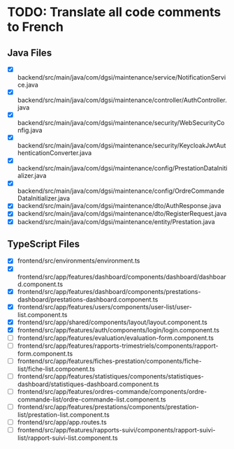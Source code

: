 # TODO: Translate all code comments to French

## Java Files
- [x] backend/src/main/java/com/dgsi/maintenance/service/NotificationService.java
- [x] backend/src/main/java/com/dgsi/maintenance/controller/AuthController.java
- [x] backend/src/main/java/com/dgsi/maintenance/security/WebSecurityConfig.java
- [x] backend/src/main/java/com/dgsi/maintenance/security/KeycloakJwtAuthenticationConverter.java
- [x] backend/src/main/java/com/dgsi/maintenance/config/PrestationDataInitializer.java
- [x] backend/src/main/java/com/dgsi/maintenance/config/OrdreCommandeDataInitializer.java
- [x] backend/src/main/java/com/dgsi/maintenance/dto/AuthResponse.java
- [x] backend/src/main/java/com/dgsi/maintenance/dto/RegisterRequest.java
- [x] backend/src/main/java/com/dgsi/maintenance/entity/Prestation.java

## TypeScript Files
- [x] frontend/src/environments/environment.ts
- [x] frontend/src/app/features/dashboard/components/dashboard/dashboard.component.ts
- [x] frontend/src/app/features/dashboard/components/prestations-dashboard/prestations-dashboard.component.ts
- [x] frontend/src/app/features/users/components/user-list/user-list.component.ts
- [x] frontend/src/app/shared/components/layout/layout.component.ts
- [x] frontend/src/app/features/auth/components/login/login.component.ts
- [ ] frontend/src/app/features/evaluation/evaluation-form.component.ts
- [ ] frontend/src/app/features/rapports-trimestriels/components/rapport-form.component.ts
- [ ] frontend/src/app/features/fiches-prestation/components/fiche-list/fiche-list.component.ts
- [ ] frontend/src/app/features/statistiques/components/statistiques-dashboard/statistiques-dashboard.component.ts
- [ ] frontend/src/app/features/ordres-commande/components/ordre-commande-list/ordre-commande-list.component.ts
- [ ] frontend/src/app/features/prestations/components/prestation-list/prestation-list.component.ts
- [ ] frontend/src/app/app.routes.ts
- [ ] frontend/src/app/features/rapports-suivi/components/rapport-suivi-list/rapport-suivi-list.component.ts
